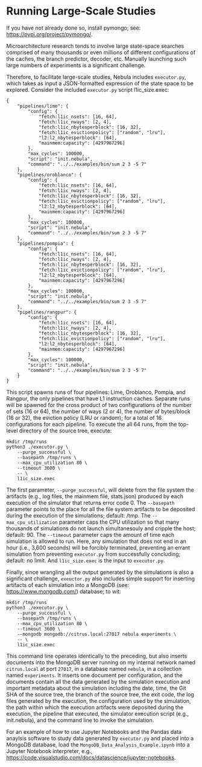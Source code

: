# Running Large-Scale Studies

If you have not already done so, install pymongo; see:
https://pypi.org/project/pymongo/.

Microarchitecture research tends to involve large state-space searches
comprised of many thousands or even millions of different configurations of
the caches, the branch predictor, decoder, etc. Manually launching such
large numbers of experiments is a significant challenge.

Therefore, to facilitate large-scale studies, Nebula
includes `executor.py`, which takes as input a JSON-formatted expression of
the state space to be explored. Consider the included `executor.py` script
l1ic_size.exec:

```
{
    "pipelines/lime": {
        "config": {
            "fetch:l1ic_nsets": [16, 64],
            "fetch:l1ic_nways": [2, 4],
            "fetch:l1ic_nbytesperblock": [16, 32],
            "fetch:l1ic_evictionpolicy": ["random", "lru"],
            "l2:l2_nbytesperblock": [64],
            "mainmem:capacity": [4297967296]
        },
        "max_cycles": 100000,
        "script": "init.nebula",
        "command": "../../examples/bin/sum 2 3 -5 7"
    },
    "pipelines/oroblanco": {
        "config": {
            "fetch:l1ic_nsets": [16, 64],
            "fetch:l1ic_nways": [2, 4],
            "fetch:l1ic_nbytesperblock": [16, 32],
            "fetch:l1ic_evictionpolicy": ["random", "lru"],
            "l2:l2_nbytesperblock": [64],
            "mainmem:capacity": [4297967296]
        },
        "max_cycles": 100000,
        "script": "init.nebula",
        "command": "../../examples/bin/sum 2 3 -5 7"
    },
    "pipelines/pompia": {
        "config": {
            "fetch:l1ic_nsets": [16, 64],
            "fetch:l1ic_nways": [2, 4],
            "fetch:l1ic_nbytesperblock": [16, 32],
            "fetch:l1ic_evictionpolicy": ["random", "lru"],
            "l2:l2_nbytesperblock": [64],
            "mainmem:capacity": [4297967296]
        },
        "max_cycles": 100000,
        "script": "init.nebula",
        "command": "../../examples/bin/sum 2 3 -5 7"
    },
    "pipelines/rangpur": {
        "config": {
            "fetch:l1ic_nsets": [16, 64],
            "fetch:l1ic_nways": [2, 4],
            "fetch:l1ic_nbytesperblock": [16, 32],
            "fetch:l1ic_evictionpolicy": ["random", "lru"],
            "l2:l2_nbytesperblock": [64],
            "mainmem:capacity": [4297967296]
        },
        "max_cycles": 100000,
        "script": "init.nebula",
        "command": "../../examples/bin/sum 2 3 -5 7"
    }
}
```

This script spawns runs of four pipelines: Lime, Oroblanco, Pompia,
and Rangpur, the only
pipelines that have L1 instruction caches. Separate runs will be spawned
for the cross product of two configurations of the number of sets (16 or
64), the number of ways (2 or 4), the number of bytes/block (16 or 32),
the eviction policy (LRU or random); for a total of 16 configurations for
each pipeline. To execute the all 64 runs, from
the top-level directory of the source tree, execute:

```
mkdir /tmp/runs
python3 ./executor.py \
    --purge_successful \
    --basepath /tmp/runs \
    --max_cpu_utilization 80 \
    --timeout 3600 \
    -- \
    l1ic_size.exec
```

The first parameter, `--purge_successful`, will delete from the file system
the artifacts (e.g., log files, the mainmem file, stats.json) produced by
each execution of the simulator that returns error code 0. The `--basepath`
parameter
points to the place for all the file system artifacts to be deposited during
the execution of the simulations; default: /tmp. The `--max_cpu_utilization`
parameter caps the CPU utilization so that many thousands of simulations do
not launch simultanesouly and cripple the host; default: 90. The `--timeout`
parameter caps the amount of time each simulation is allowed to run. Here,
any simulation that does not end in an hour (i.e., 3,600 seconds) will be
forcibly terminated, preventing an errant simulation from preventing
`executor.py` from successfully concluding; default: no limit. And
`l1ic_size.exec` is the input to `executor.py`.

Finally, since wrangling all the output generated by the simulations is
also a significant challenge, `exeuctor.py` also includes simple support
for inserting artifacts of each simulation into a MongoDB
(see: https://www.mongodb.com/) database; to wit:

```
mkdir /tmp/runs
python3 ./executor.py \
    --purge_successful \
    --basepath /tmp/runs \
    --max_cpu_utilization 80 \
    --timeout 3600 \
    --mongodb mongodb://citrus.local:27017 nebula experiments \
    -- \
    l1ic_size.exec
```

This command line operates identically to the preceding, but also inserts
documents into the MongoDB server running on my internal network named
`citrus.local` at port `27017`, in a database named `nebula`, in a collection
named `experiments`. It inserts one document per configuration, and the
documents contain all the data generated by the simulation execution
and important metadata about the simulation
including the date, time, the Git SHA of the source tree, the branch of
the source tree, the exit code, the log files generated by the execution,
the configuration used by the simulation, the path within which the
execution artifacts were deposited during the execution, the pipeline
that executed, the simulator execution script (e.g., init.nebula), and the
command line to invoke the simulation.

For an example of how to use Jupyter Notebooks and the Pandas data 
anaylsis software to study data generated by `executor.py` and placed
into a MongoDB database, load the `MongoDB_Data_Analysis_Example.ipynb`
into a Jupyter Notebook interpreter,
e.g., https://code.visualstudio.com/docs/datascience/jupyter-notebooks.